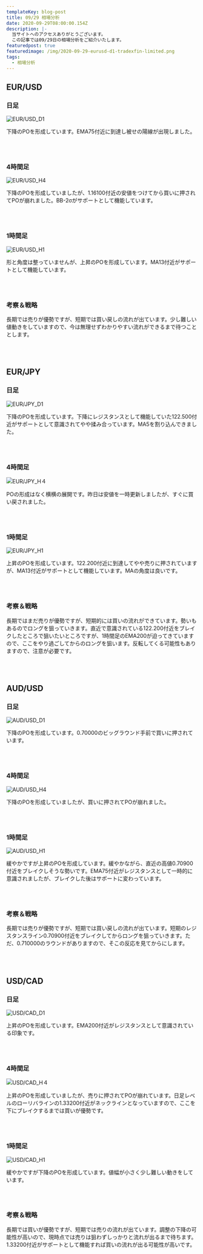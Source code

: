 ```yaml
---
templateKey: blog-post
title: 09/29 相場分析
date: 2020-09-29T08:00:00.154Z
description: |-
  当サイトへのアクセスありがとうございます。
  この記事では09/29日の相場分析をご紹介いたします。
featuredpost: true
featuredimage: /img/2020-09-29-eurusd-d1-tradexfin-limited.png
tags:
  - 相場分析
---
```

## EUR/USD

### 日足

![EUR/USD_D1](/img/2020-09-29-eurusd-d1-tradexfin-limited.png)

下降のPOを形成しています。EMA75付近に到達し被せの陽線が出現しました。

<br/>
<br/>

### 4時間足

![EUR/USD_H4](/img/2020-09-29-eurusd-h4-tradexfin-limited.png)

下降のPOを形成していましたが、1.16100付近の安値をつけてから買いに押されてPOが崩れました。BB-2σがサポートとして機能しています。

<br/>
<br/>

### 1時間足

![EUR/USD_H1](/img/2020-09-29-eurusd-h1-tradexfin-limited.png)

形と角度は整っていませんが、上昇のPOを形成しています。MA13付近がサポートとして機能しています。

<br/>
<br/>

### 考察＆戦略

長期では売りが優勢ですが、短期では買い戻しの流れが出ています。少し難しい値動きをしていますので、今は無理せずわかりやすい流れができるまで待つこととします。

<br/>
<br/>

## EUR/JPY

### 日足

![EUR/JPY_D1](/img/2020-09-29-eurjpy-d1-tradexfin-limited.png)

下降のPOを形成しています。下降にレジスタンスとして機能していた122.500付近がサポートとして意識されてやや揉み合っています。MA5を割り込んできました。

<br/>
<br/>

### 4時間足

![EUR/JPY_H４](/img/2020-09-29-eurjpy-h4-tradexfin-limited.png)

POの形成はなく横横の展開です。昨日は安値を一時更新しましたが、すぐに買い戻されました。

<br/>
<br/>

### 1時間足

![EUR/JPY_H1](/img/2020-09-29-eurjpy-h1-tradexfin-limited.png)

上昇のPOを形成しています。122.200付近に到達してやや売りに押されていますが、MA13付近がサポートとして機能しています。MAの角度は良いです。

<br/>
<br/>

### 考察＆戦略

長期ではまだ売りが優勢ですが、短期的には買いの流れができています。勢いもあるのでロングを狙っていきます。直近で意識されている122.200付近をブレイクしたところで狙いたいところですが、1時間足のEMA200が迫ってきていますので、ここをやり過ごしてからのロングを狙います。反転してくる可能性もありますので、注意が必要です。

<br/>
<br/>

## AUD/USD

### 日足

![AUD/USD_D1](/img/2020-09-29-audusd-d1-tradexfin-limited.png)

下降のPOを形成しています。0.70000のビッグラウンド手前で買いに押されています。

<br/>
<br/>

### 4時間足

![AUD/USD_H4](/img/2020-09-29-audusd-h4-tradexfin-limited.png)

下降のPOを形成していましたが、買いに押されてPOが崩れました。

<br/>
<br/>

### 1時間足

![AUD/USD_H1](/img/2020-09-29-audusd-h1-tradexfin-limited.png)

緩やかですが上昇のPOを形成しています。緩やかながら、直近の高値0.70900付近をブレイクしそうな勢いです。EMA75付近がレジスタンスとして一時的に意識されましたが、ブレイクした後はサポートに変わっています。

<br/>
<br/>

### 考察＆戦略

長期では売りが優勢ですが、短期では買い戻しの流れが出ています。短期のレジスタンスライン0.70900付近をブレイクしてからロングを狙っていきます。ただ、0.710000のラウンドがありますので、そこの反応を見てからにします。

<br/>
<br/>

## USD/CAD

### 日足

![USD/CAD_D1](/img/2020-09-29-usdcad-d1-tradexfin-limited.png)

上昇のPOを形成しています。EMA200付近がレジスタンスとして意識されている印象です。

<br/>
<br/>

### 4時間足

![USD/CAD_H４](/img/2020-09-29-usdcad-h4-tradexfin-limited.png)

上昇のPOを形成していましたが、売りに押されてPOが崩れています。日足レベルのローリバラインの1.33200付近がネックラインとなっていますので、ここを下にブレイクするまでは買いが優勢です。

<br/>
<br/>

### 1時間足

![USD/CAD_H1](/img/2020-09-29-usdcad-h1-tradexfin-limited.png)

緩やかですが下降のPOを形成しています。値幅が小さく少し難しい動きをしています。

<br/>
<br/>

### 考察＆戦略

長期では買いが優勢ですが、短期では売りの流れが出ています。調整の下降の可能性が高いので、現時点では売りは狙わずしっかりと流れが出るまで待ちます。1.33200付近がサポートとして機能すれば買いの流れが出る可能性が高いです。
